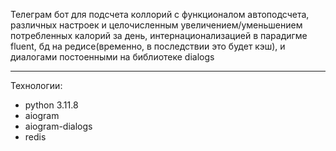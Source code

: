 Телеграм бот для подсчета коллорий с функционалом автоподсчета, различных настроек и целочисленным увеличением/уменьшением потребленных калорий за день, интернационализацией в парадигме fluent, бд на редисе(временно, в последствии это будет кэш), и диалогами постоенными на библиотеке dialogs

---

Технологии:
- python 3.11.8
- aiogram
- aiogram-dialogs
- redis
